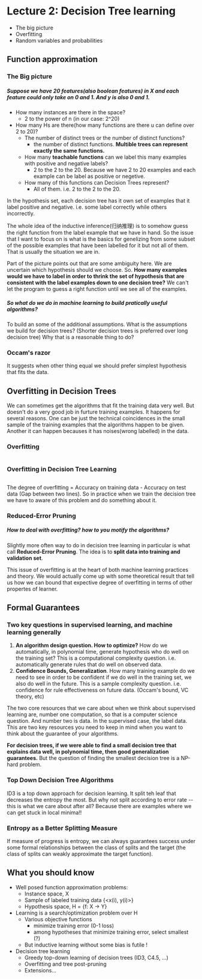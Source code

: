 # Lecture 2: Decision Tree learning
* The big picture
* Overfitting
* Random variables and probabilities

## Function approximation
### The Big picture 
##### Suppose we have 20 features(also boolean features) in X and each feature could only take on 0 and 1. And y is also 0 and 1.
* How many instances are there in the space?
    * 2 to the power of n (in our case: 2^20)
* How many Hs are there(how many functions are there u can define over 2 to 20)? 
    * The number of distinct trees or the number of distinct functions?
        * the number of distinct functions. **Multible trees can represent exactly the same functions.**
    * How many **teachable functions** can we label this many examples with positive and negative labels?
        * 2 to the 2 to the 20. Because we have 2 to 20 examples and each example can be label as positive or negetive.
    * How many of this functions can Decision Trees represent?
        * All of them. i.e. 2 to the 2 to the 20.

In the hypothesis set, each decision tree has it own set of examples that it label positive and negative. i.e. some label correctly while others incorrectly. 

The whole idea of the inductive inference(归纳推理) is to somehow guess the right function from the label example that we have in hand. So the issue that I want to focus on is what is the basics for genelizing from some subset of the possible examples that have been labelled for it but not all of them. That is usually the situation we are in.

Part of the picture points out that are some ambiguity here. We are uncertain which hypothesis should we choose. So. **How many examples would we have to label in order to thrink the set of hypothesis that are consistent with the label examples down to one decision tree?** We can't let the program to guess a right function until we see all of the examples.
![]()

##### So what do we do in machine learning to build pratically useful algorithms?
To build an some of the additional assumptions. What is the assumptions we build for decision trees? (Shorter decision trees is preferred over long decision tree) Why that is a reasonable thing to do? 


### Occam's razor
It suggests when other thing equal we should prefer simplest hypothesis that fits the data.


## Overfitting in Decision Trees
We can sometimes get the algorithms that fit the training data very well. But doesn't do a very good job in furture training examples. It happens for several reasons. One can be just the technical coincidences in the small sample of the training examples that the algorithms happen to be given. Another it can happen becauses it has noises(wrong labelled) in the data.

### Overfitting
![]()

### Overfitting in Decision Tree Learning
![]()

The degree of overfitting = Accuracy on training data - Accuracy on test data (Gap between two lines). So in practice when we train the decision tree we have to aware of this problem and do something about it.

### Reduced-Error Pruning
##### How to deal with overfitting? how to you motify the algorithms?
Slightly more often way to do in decision tree learning in particular is what call **Reduced-Error Pruning**. The idea is to **split data into training and validation set**.
![]()

This issue of overfitting is at the heart of both machine learning practices and theory. We would actually come up with some theoretical result that tell us how we can bound that expective degree of overfitting in terms of other propertes of learner.


## Formal Guarantees
### Two key questions in supervised learning, and machine learning generally
1. **An algorithm design question. How to optimize?** How do we automatically, in polynomial time, generate hypothesis who do well on the training set? This is a computational complexity question. i.e. automatically generate rules that do well on observed data.
2. **Confidence Bounds, Generalization**. How many training example do we need to see in order to be confident if we do well in the training set, we also do well in the future. This is a sample complexity question. i.e. confidence for rule effectiveness on future data. (Occam's bound, VC theory, etc)

The two core resources that we care about when we think about supervised learning are, number one computation, so that is a computer science question. And number two is data. In the supervised case, the label data. This are two key resources you need to keep in mind when you want to think about the guarantee of your algorithms.

**For decision trees, if we were able to find a small decision tree that explains data well, in polynomial time, then good generalization guarantees.** But the question of finding the smallest decision tree is a NP-hard problem.


### Top Down Decision Tree Algorithms
ID3 is a top down approach for decision learning. It split teh leaf that decreases the entropy the most. But why not split according to error rate -- this is what we care about after all? Because there are examples where we can get stuck in local minima!!

### Entropy as a Better Splitting Measure
If measure of progress is entropy, we can always guarantees success under some formal relationships between the class of splits and the target (the class of splits can weakly approximate the target function).

## What you should know
* Well posed function approximation problems:
    * Instance space, X
    * Sample of labeled training data {<x(i), y(i)>}
    * Hypothesis space, H = {f: X -> Y}
* Learning is a search/optimization problem over H
    * Various objective functions
        * minimize training error (0-1 loss)
        * among hypotheses that minimize training error, select smallest (?)
    * But inductive learning without some bias is futile !
* Decision tree learning
    * Greedy top-down learning of decision trees (ID3, C4.5, ...)
    * Overfitting and tree post-pruning
    * Extensions…